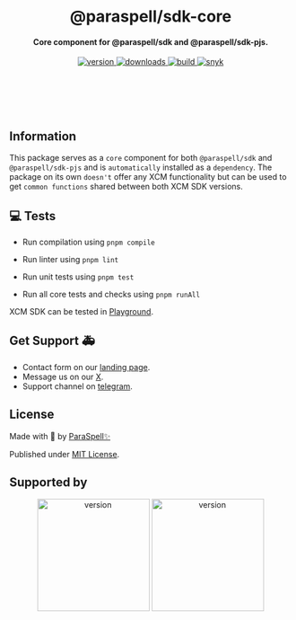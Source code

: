 <br /><br />

<div align="center">
  <h1 align="center">@paraspell/sdk-core</h1>
  <h4 align="center"> Core component for @paraspell/sdk and @paraspell/sdk-pjs. </h4>
  <p align="center">
    <a href="https://npmjs.com/package/@paraspell/sdk-core">
      <img alt="version" src="https://img.shields.io/npm/v/@paraspell/sdk-core?style=flat-square" />
    </a>
    <a href="https://npmjs.com/package/@paraspell/sdk-core">
      <img alt="downloads" src="https://img.shields.io/npm/dm/@paraspell/sdk-core?style=flat-square" />
    </a>
    <a href="https://github.com/paraspell/xcm-sdk/actions">
      <img alt="build" src="https://github.com/paraspell/xcm-sdk/actions/workflows/release.yml/badge.svg" />
    </a>
    <a href="https://snyk.io/test/github/paraspell/sdk">
      <img alt="snyk" src="https://snyk.io/test/github/paraspell/sdk/badge.svg" />
    </a>
  </p>
</div>

<br /><br />
<br /><br />

## Information

This package serves as a `core` component for both `@paraspell/sdk` and `@paraspell/sdk-pjs` and is `automatically` installed as a `dependency`. The package on its own `doesn't` offer any XCM functionality but can be used to get `common functions` shared between both XCM SDK versions.


## 💻 Tests
- Run compilation using `pnpm compile`

- Run linter using `pnpm lint`

- Run unit tests using `pnpm test`

- Run all core tests and checks using `pnpm runAll`

XCM SDK can be tested in [Playground](https://playground.paraspell.xyz/xcm-sdk/xcm-transfer).

## Get Support 🚑

- Contact form on our [landing page](https://paraspell.xyz/#contact-us).
- Message us on our [X](https://x.com/paraspell).
- Support channel on [telegram](https://t.me/paraspell).

## License

Made with 💛 by [ParaSpell✨](https://paraspell.xyz/)

Published under [MIT License](https://github.com/paraspell/xcm-tools/blob/main/packages/sdk-core/LICENSE).

## Supported by

<div align="center">
 <p align="center">
      <img width="200" alt="version" src="https://user-images.githubusercontent.com/55763425/211145923-f7ee2a57-3e63-4b7d-9674-2da9db46b2ee.png" />
      <img width="200" alt="version" src="https://github.com/paraspell/xcm-sdk/assets/55763425/9ed74ebe-9b29-4efd-8e3e-7467ac4caed6" />
 </p>
</div>
